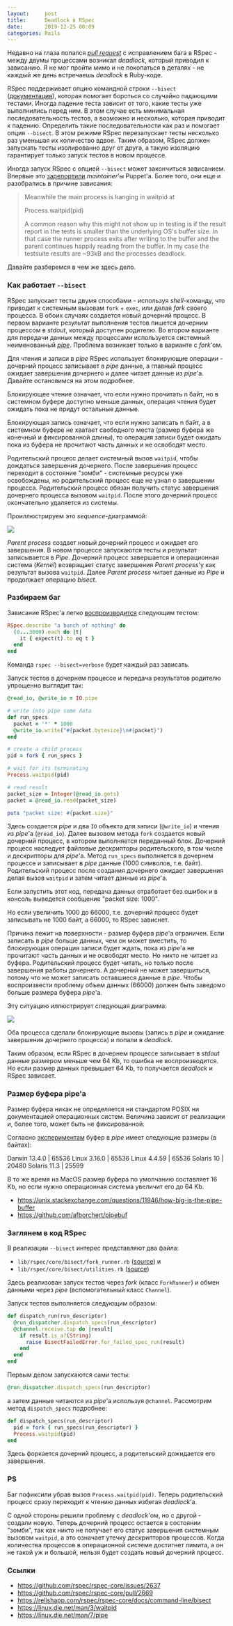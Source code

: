 ```yaml
---
layout:     post
title:      Deadlock в RSpec
date:       2019-12-25 00:09
categories: Rails
---
```



Недавно на глаза попался [_pull
request_](https://github.com/rspec/rspec-core/pull/2669) с исправлением
бага в RSpec - между двумы процессами возникал _deadlock_, который
приводил к зависанию. Я не мог пройти мимо и не покопаться в деталях -
не каждый же день встречаешь _deadlock_ в Ruby-коде.

RSpec поддерживает опцию командной строки `--bisect`
([документация](https://relishapp.com/rspec/rspec-core/docs/command-line/bisect)),
которая помогает бороться со случайно падающими тестами. Иногда падение
теста зависит от того, какие тесты уже выполнились перед ним. В этом
случае есть минимальная последовательность тестов, а возможно и
несколько, которая приводит к падению. Определить такие
последовательности как раз и помогает опция `--bisect`. В этом режиме
RSpec перезапускает тесты несколько раз уменьшая их количество вдвое.
Таким образом, RSpec должен запускать тесты изолированно друг от друга,
а такую изоляцию гарантирует только запуск тестов в новом процессе.

Иногда запуск RSpec с опцией `--bisect` может закончиться зависанием.
Впервые это
[зарепортили](https://github.com/rspec/rspec-core/issues/2637)
_maintainer_'ы Puppet'а. Более того, они еще и разобрались в причине
зависания:

> Meanwhile the main process is hanging in waitpid at
>
> Process.waitpid(pid)
>
> A common reason why this might not show up in testing is if the result
> report in the tests is smaller than the underlying OS's buffer size. In
> that case the runner process exits after writing to the buffer and the
> parent continues happily reading from the buffer. In my case the
> testsuite results are ~93kB and the processes deadlock.

Давайте разберемся в чем же здесь дело.


### Как работает `--bisect`

RSpec запускает тесты двумя способами - используя *shell*-команду, что
приводит к системным вызовам `fork` + `exec`, или делая _fork_ своего
процесса. В обоих случаях создается новый дочерний процесс. В первом
варианте результат выполнения тестов пишется дочерним процессом в
_stdout_, который доступен родителю. Во втором варианте для передачи
данных между процессами используется системный неименованный
[_pipe_](https://linux.die.net/man/7/pipe). Проблема возникает только в
варианте с _fork_'ом.

Для чтения и записи в _pipe_ RSpec использует блокирующие операции -
дочерний процесс записывает в _pipe_ данные, а главный процесс ожидает
завершения дочернего и далее читает данные из _pipe_'а. Давайте
остановимся на этом подробнее.

Блокирующее чтение означает, что если нужно прочитать n байт, но в
системном буфере доступно меньше данных, операция чтения будет ожидать
пока не придут остальные данные.

Блокирующая запись означает, что если нужно записать n байт, а в
системном буфере не хватает свободного места (размер буфера же конечный
и фиксированной длины), то операция записи будет ожидать пока из буфера
не прочитают часть данных и не освободят место.

Родительский процесс делает системный вызов `waitpid`, чтобы дождаться
завершения дочернего. После завершения процесс переходит в состояние
"зомби" - системные ресурсы уже освобождены, но родительский процесс еще
не узнал о завершении процесса. Родительский процесс обязан получить
статус завершения дочернего процесса вызовом `waitpid`. После этого
дочерний процесс окончательно удаляется из системы.

Проиллюстрируем это *sequence*-диаграммой:

<img src="/assets/images/2019-12-25-deadlock-in-rspec/success.svg"/>

_Parent process_ создает новый дочерний процесс и ожидает его
завершения. В новом процессе запускаются тесты и результат записывается
в _Pipe_. Дочерний процесс завершается и операционная система (_Kernel_)
возвращает статус завершения _Parent process_'у как результат вызова
`waitpid`. Далее _Parent process_ читает данные из _Pipe_ и продолжает
операцию _bisect_.


### Разбираем баг

Зависание RSpec'а легко
[воспроизводится](https://github.com/benoittgt/rspec_repro_bisect_deadlock)
следующим тестом:

```ruby
RSpec.describe "a bunch of nothing" do
  (0...3000).each do |t|
    it { expect(t).to eq t }
  end
end
```

Команда `rspec --bisect=verbose` будет каждый раз зависать.

Запуск тестов в дочернем процессе и передача результатов родителю
упрощенно выглядит так:

```ruby
@read_io, @write_io = IO.pipe

# write into pipe some data
def run_specs
  packet = '*' * 1000
  @write_io.write("#{packet.bytesize}\n#{packet}")
end

# create a child process
pid = fork { run_specs }

# wait for its terminating
Process.waitpid(pid)

# read result
packet_size = Integer(@read_io.gets)
packet = @read_io.read(packet_size)

puts "packet size: #{packet.size}"
```

Здесь создается _pipe_ и два `IO` объекта для записи (`@write_io`) и
чтения из _pipe_'а (`@read_io`). Далее вызовом метода `fork` создается
новый дочерний процесс, в котором выполняется переданный блок. Дочерний
процесс наследует файловые дескрипторы родительского, в том числе и
дескрипторы для _pipe_'а. Метод `run_specs` выполняется в дочернем
процессе и записывает в _pipe_ данные (1000 символов, т.е. байт).
Родительский процесс после создания дочернего ожидает завершения делая
вызов `waitpid` и затем читает данные из _pipe_'а.

Если запустить этот код, передача данных отработает без ошибок и в
консоль выведется сообщение "packet size: 1000".

Но если увеличить 1000 до 66000, т.е. дочерний процесс будет записывать
не 1000 байт, а 66000, то RSpec зависнет.

Причина лежит на поверхности - размер буфера _pipe_'а ограничен. Если
записать в _pipe_ больше данных, чем он может вместить, то блокирующая
операция записи будет ждать, пока из _pipe_'а не прочитают часть данных
и не освободят место. Но никто не читает из буфера. Родительский
процесс будет читать, но только после завершения работы дочернего. А
дочерний не может завершиться, потому что не может записать оставшиеся
данные в _pipe_. Чтобы воспроизвести проблему объем данных (66000)
должен быть заведомо больше размера буфера _pipe_'а.

Эту ситуацию иллюстрирует следующая диаграмма:

<img src="/assets/images/2019-12-25-deadlock-in-rspec/deadlock.svg"/>

Оба процесса сделали блокирующие вызовы (запись в _pipe_ и ожидание
завершения дочернего процесса) и попали в _deadlock_.

Таким образом, если RSpec в дочернем процессе записывает в _stdout_
данные размером меньше чем 64 Kb, то ошибка не воспроизводится. Но если
размер данных превышает 64 Kb, то получается _deadlock_ и RSpec
зависает.


### Размер буфера pipe'а

Размер буфера никак не определяется ни стандартом POSIX ни документацией
операционных систем. Величина зависит от реализации и, более того, может
быть не фиксированной.

Согласно [экспериментам](https://github.com/afborchert/pipebuf) буфер в
_pipe_ имеет следующие размеры (в байтах):

Darwin 13.4.0	|	65536
Linux 3.16.0	|	65536
Linux 4.4.59	|	65536
Solaris 10	|	20480
Solaris 11.3	|	25599

В то же время на MacOS размер буфера по умолчанию составляет 16 Kb, но
если нужно операционная система увеличит его до 64 Kb.

- <https://unix.stackexchange.com/questions/11946/how-big-is-the-pipe-buffer>
- <https://github.com/afborchert/pipebuf>


### Заглянем в код RSpec

В реализации `--bisect` интерес представляют два файла:
- `lib/rspec/core/bisect/fork_runner.rb` ([source](https://github.com/rspec/rspec-core/blob/v3.9.0/lib/rspec/core/bisect/fork_runner.rb)) и
- `lib/rspec/core/bisect/utilities.rb` ([source](https://github.com/rspec/rspec-core/blob/v3.9.0/lib/rspec/core/bisect/utilities.rb))

Здесь реализован запуск тестов через _fork_ (класс `ForkRunner`) и обмен
данными через _pipe_ (вспомогательный класс `Channel`).

Запуск тестов выполняется следующим образом:

```ruby
def dispatch_run(run_descriptor)
  @run_dispatcher.dispatch_specs(run_descriptor)
  @channel.receive.tap do |result|
    if result.is_a?(String)
      raise BisectFailedError.for_failed_spec_run(result)
    end
  end
end
```

Первым делом запускаются сами тесты:

```ruby
@run_dispatcher.dispatch_specs(run_descriptor)
```

а затем данные читаются из _pipe_'а используя `@channel`. Рассмотрим
метод `dispatch_specs` подробнее:

```ruby
def dispatch_specs(run_descriptor)
  pid = fork { run_specs(run_descriptor) }
  Process.waitpid(pid)
end
```

Здесь форкается дочерний процесс, а родительский дожидается его
завершения.


### PS

Баг пофиксили убрав вызов `Process.waitpid(pid)`. Теперь родительский
процесс сразу переходит к чтению данных избегая _deadlock_'а.

С одной стороны решили проблему с _deadlock_'ом, но с другой - создали
новую. Теперь дочерний процесс остается в состоянии "зомби", так как
никто не получает его статус завершения системным вызовом `waitpid`, а
это означает утечку дескрипторов процессов. Когда количества процессов в
операционной системе достигнет лимита, а он не такой уж и большой,
нельзя будет создать новый дочерний процесс.


### Ссылки

- <https://github.com/rspec/rspec-core/issues/2637>
- <https://github.com/rspec/rspec-core/pull/2669>
- <https://relishapp.com/rspec/rspec-core/docs/command-line/bisect>
- <https://linux.die.net/man/3/waitpid>
- <https://linux.die.net/man/7/pipe>


[jekyll-gh]: https://github.com/mojombo/jekyll
[jekyll]:    http://jekyllrb.com
